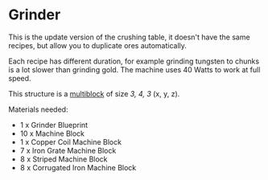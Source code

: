 # Grinder

This is the update version of the crushing table, it doesn't have the same recipes, but allow you to duplicate 
ores automatically.

Each recipe has different duration, for example grinding tungsten to chunks is a lot slower than grinding gold.
The machine uses 40 Watts to work at full speed.

This structure is a [multiblock](../../3-multiblocks.md) of size *3, 4, 3* (x, y, z).

Materials needed:
- 1 x Grinder Blueprint
- 10 x Machine Block
- 1 x Copper Coil Machine Block
- 7 x Iron Grate Machine Block
- 8 x Striped Machine Block
- 8 x Corrugated Iron Machine Block
